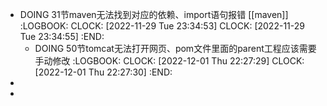 - DOING 31节maven无法找到对应的依赖、import语句报错 [[maven]]
  :LOGBOOK:
  CLOCK: [2022-11-29 Tue 23:34:53]
  CLOCK: [2022-11-29 Tue 23:34:55]
  :END:
	- DOING 50节tomcat无法打开网页、pom文件里面的parent工程应该需要手动修改
	  :LOGBOOK:
	  CLOCK: [2022-12-01 Thu 22:27:29]
	  CLOCK: [2022-12-01 Thu 22:27:30]
	  :END:
-
-